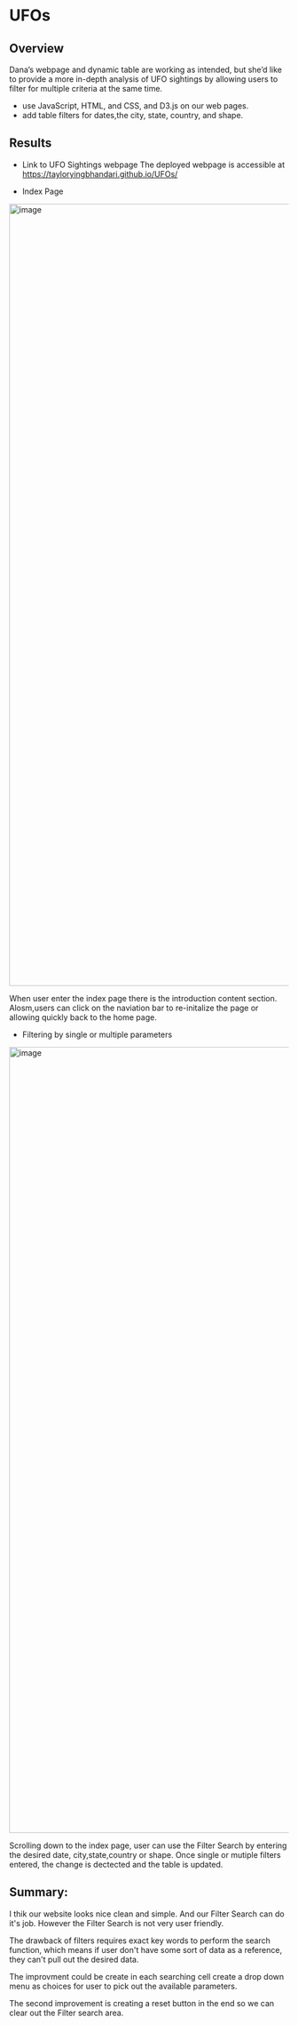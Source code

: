 # UFOs
## Overview 
Dana’s webpage and dynamic table are working as intended, but she’d like to provide a more in-depth analysis of UFO sightings by allowing users to filter for multiple criteria at the same time. 

* use  JavaScript, HTML, and CSS, and D3.js on our web pages.
* add table filters for dates,the city, state, country, and shape.


## Results

* Link to UFO Sightings webpage
The deployed webpage is accessible at https://tayloryingbhandari.github.io/UFOs/


* Index Page

<img width="1407" alt="image" src="https://user-images.githubusercontent.com/85265816/131266054-f0b3e4ff-ddc2-4ecb-ab82-98dba48cf4d2.png">

 When user enter the index page there is the introduction content section.
 Alosm,users can click on the naviation bar to re-initalize the page or allowing quickly back to the home page.

* Filtering by single or multiple parameters

<img width="1414" alt="image" src="https://user-images.githubusercontent.com/85265816/131266039-b2c611a1-5768-439b-a787-f9bb6bac6a9e.png">

Scrolling down to the index page, user can use the Filter Search by entering the desired date, city,state,country or shape. Once single or mutiple filters entered, the change is dectected and the table is updated.

## Summary:

I thik our website looks nice clean and simple. And our Filter Search can do it's job. However the Filter Search is not very user friendly.

The drawback of filters requires exact key words to perform the search function, which means if user don't have some sort of data as a reference, they can't pull out the desired data. 

The improvment could be create in each searching cell create a drop down menu as choices for user to pick out the available parameters.

The second improvement is creating a reset button in the end so we can clear out the Filter search area.
